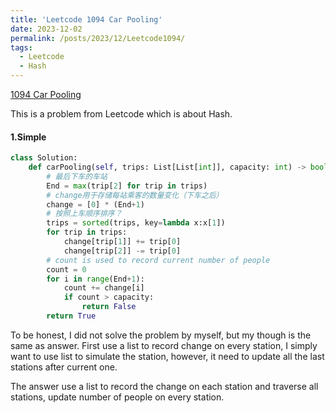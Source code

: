 ```yaml
---
title: 'Leetcode 1094 Car Pooling'
date: 2023-12-02
permalink: /posts/2023/12/Leetcode1094/
tags:
  - Leetcode
  - Hash
---
```




[1094 Car Pooling](https://leetcode.cn/problems/car-pooling/)



This is a problem from Leetcode which is about Hash.

#### 1.Simple

```python
class Solution:
    def carPooling(self, trips: List[List[int]], capacity: int) -> bool:
        # 最后下车的车站
        End = max(trip[2] for trip in trips)
        # change用于存储每站乘客的数量变化（下车之后）
        change = [0] * (End+1)
        # 按照上车顺序排序？
        trips = sorted(trips, key=lambda x:x[1])
        for trip in trips:
            change[trip[1]] += trip[0]
            change[trip[2]] -= trip[0]
        # count is used to record current number of people
        count = 0
        for i in range(End+1):
            count += change[i]
            if count > capacity:
                return False
        return True
```

To be honest, I did not solve the problem by myself, but my though is the same as answer. First use a list to record change on every station, I simply want to use list to simulate the station, however, it need to update all the last stations after current one.

The answer use a list to record the change on each station and traverse all stations, update number of people on every station.





